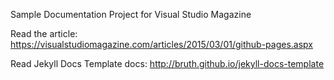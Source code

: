 Sample Documentation Project for Visual Studio Magazine

Read the article: https://visualstudiomagazine.com/articles/2015/03/01/github-pages.aspx

Read Jekyll Docs Template docs: http://bruth.github.io/jekyll-docs-template
